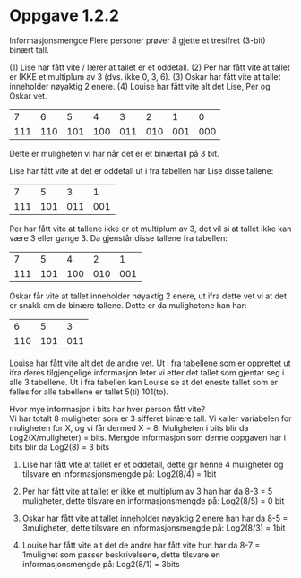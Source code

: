 # Oppgave 1.2.2

Informasjonsmengde Flere personer prøver å gjette et tresifret (3-bit) binært tall.

(1) Lise har fått vite / lærer at tallet er et oddetall.
(2) Per har fått vite at tallet er IKKE et multiplum av 3 (dvs. ikke 0, 3, 6).
(3) Oskar har fått vite at tallet inneholder nøyaktig 2 enere.
(4) Louise har fått vite alt det Lise, Per og Oskar vet.

|   |   |   |   |   |   |   |   |
|---|---|---|---|---|---|---|---|
|7  |6  |5  |4  |3  |2  |1  |0  |
|111|110|101|100|011|010|001|000|

Dette er muligheten vi har når det er et binærtall på 3 bit.

Lise har fått vite at det er oddetall ut i fra tabellen har Lise disse tallene:

|   |   |   |   |
|---|---|---|---|
|7  |5  |3  |1  |
|111|101|011|001|


Per har fått vite at tallene ikke er et multiplum av 3, det vil si at tallet ikke kan være 3 eller gange 3.
Da gjenstår disse tallene fra tabellen:

|   |   |   |   |   |
|---|---|---|---|---|
|7  |5  |4  |2  |1  |
|111|101|100|010|001|



Oskar får vite at tallet inneholder nøyaktig 2 enere, ut ifra dette vet vi at det er snakk om de binære tallene. Dette er da mulighetene han har:

|   |   |   |
|---|---|---|
|6  |5  |3  |
|110|101|011|



Louise har fått vite alt det de andre vet. Ut i fra tabellene som er opprettet ut ifra deres tilgjengelige informasjon leter vi etter det tallet som gjentar seg i alle 3 tabellene. Ut i fra tabellen kan Louise se at det eneste tallet som er felles for alle tabellene er tallet 5(ti) 101(to).

Hvor mye informasjon i bits har hver person fått vite?  
Vi har totalt 8 muligheter som er 3 sifferet binære tall. Vi kaller variabelen for muligheten for X, og vi får dermed X = 8. Muligheten i bits blir da Log2(X/muligheter) = bits. Mengde informasjon som denne oppgaven har i bits blir da Log2(8) = 3 bits
1.	Lise har fått vite at tallet er et oddetall, dette gir henne 4 muligheter og tilsvare en informasjonsmengde på: Log2(8/4) = 1bit

2.	Per har fått vite at tallet er ikke et multiplum av 3 han har da 8-3 = 5 muligheter, dette tilsvare en informasjonsmengde på: Log2(8/5) = 0 bit

3.	Oskar har fått vite at tallet inneholder nøyaktig 2 enere han har da 8-5 = 3muligheter, dette tilsvare en informasjonsmengde på: Log2(8/3) = 1bit

4.	Louise har fått vite alt det de andre har fått vite hun har da 8-7 = 1mulighet som passer beskrivelsene, dette tilsvare en informasjonsmengde på: Log2(8/1) = 3bits
